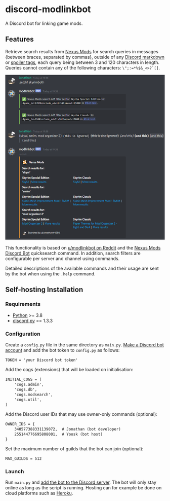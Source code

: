 # discord-modlinkbot
A Discord bot for linking game mods.

## Features
Retrieve search results from [Nexus Mods](https://www.nexusmods.com/) for search queries in messages {between braces, separated by commas}, outside of any [Discord markdown](https://support.discord.com/hc/en-us/articles/210298617) or [spoiler tags](https://support.discord.com/hc/en-us/articles/360022320632), each query being between 3 and 120 characters in length. Queries cannot contain any of the following characters: ```\";:=*%$&_<>?`[]```.

![Example](img/example.png)

This functionality is based on [u/modlinkbot on Reddit](https://www.reddit.com/r/modlinkbotsub/comments/dlp7d1/bot_operation_and_information/) and the [Nexus Mods Discord Bot](https://github.com/Nexus-Mods/discord-bot/) quicksearch command. In addition, search filters are configurable per server and channel using commands.

Detailed descriptions of the available commands and their usage are sent by the bot when using the `.help` command.
## Self-hosting Installation
### Requirements
- [Python](https://www.python.org/downloads/) >= 3.8
- [discord.py](https://github.com/Rapptz/discord.py) == 1.3.3

### Configuration
Create a `config.py` file in the same directory as `main.py`. [Make a Discord bot account](https://discordpy.readthedocs.io/en/latest/discord.html) and add the bot token to `config.py` as follows:
```python3
TOKEN = 'your Discord bot token'
```
Add the cogs (extensions) that will be loaded on initialisation:
```python3
INITIAL_COGS = (
    'cogs.admin',
    'cogs.db',
    'cogs.modsearch',
    'cogs.util',
)
```
Add the Discord user IDs that may use owner-only commands (optional):
```python3
OWNER_IDS = {
    340577388331139072,  # Jonathan (bot developer)
    255144776695808001,  # Yoosk (bot host)
}
```
Set the maximum number of guilds that the bot can join (optional):
```python3
MAX_GUILDS = 512
```
### Launch
Run `main.py` and [add the bot to the Discord server](https://discordpy.readthedocs.io/en/latest/discord.html#inviting-your-bot). The bot will only stay online as long as the script is running. Hosting can for example be done on cloud platforms such as [Heroku](https://www.heroku.com).
